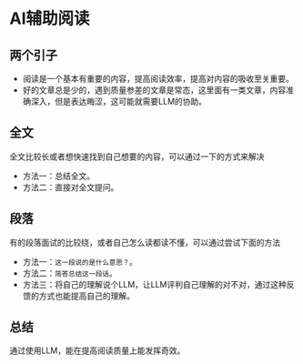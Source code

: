 # AI辅助阅读

## 两个引子
- 阅读是一个基本有重要的内容，提高阅读效率，提高对内容的吸收至关重要。
- 好的文章总是少的，遇到质量参差的文章是常态，这里面有一类文章，内容准确深入，但是表达晦涩，这可能就需要LLM的协助。

## 全文
全文比较长或者想快速找到自己想要的内容，可以通过一下的方式来解决
- 方法一：总结全文。
- 方法二：直接对全文提问。

## 段落
有的段落面试的比较绕，或者自己怎么读都读不懂，可以通过尝试下面的方法
- 方法一：```这一段说的是什么意思？```。
- 方法二：```简答总结这一段话```。
- 方法三：将自己的理解说个LLM，让LLM评判自己理解的对不对，通过这种反馈的方式也能提高自己的理解。

## 总结
通过使用LLM，能在提高阅读质量上能发挥奇效。
